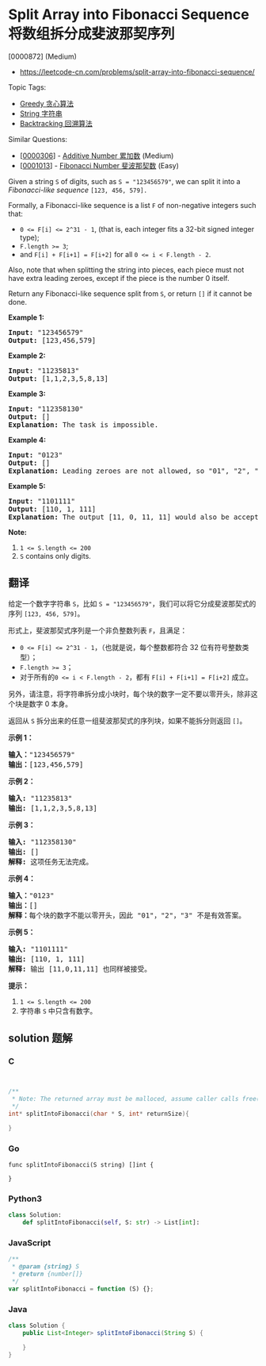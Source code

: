 # Split Array into Fibonacci Sequence 将数组拆分成斐波那契序列

[0000872] (Medium)

- https://leetcode-cn.com/problems/split-array-into-fibonacci-sequence/

Topic Tags:

- [Greedy 贪心算法](https://leetcode-cn.com/tag/greedy/)
- [String 字符串](https://leetcode-cn.com/tag/string/)
- [Backtracking 回溯算法](https://leetcode-cn.com/tag/backtracking/)

Similar Questions:

- [[0000306](https://leetcode-cn.com/problems/additive-number/)] - [Additive Number 累加数](./0000306.additive-number.md) (Medium)
- [[0001013](https://leetcode-cn.com/problems/fibonacci-number/)] - [Fibonacci Number 斐波那契数](./0001013.fibonacci-number.md) (Easy)

Given a string `S` of digits, such as `S = "123456579"`, we can split it into a *Fibonacci-like sequence* `[123, 456, 579].`

Formally, a Fibonacci-like sequence is a list `F` of non-negative integers such that:

- `0 <= F[i] <= 2^31 - 1`, (that is, each integer fits a 32-bit signed integer type);
- `F.length >= 3`;
- and `F[i] + F[i+1] = F[i+2]` for all `0 <= i < F.length - 2`.

Also, note that when splitting the string into pieces, each piece must not have extra leading zeroes, except if the piece is the number 0 itself.

Return any Fibonacci-like sequence split from `S`, or return `[]` if it cannot be done.

**Example 1:**

<pre><strong>Input: </strong>"123456579"
<strong>Output: </strong>[123,456,579]
</pre>

**Example 2:**

<pre><strong>Input: </strong>"11235813"
<strong>Output: </strong>[1,1,2,3,5,8,13]
</pre>

**Example 3:**

<pre><strong>Input: </strong>"112358130"
<strong>Output: </strong>[]
<strong>Explanation: </strong>The task is impossible.
</pre>

**Example 4:**

<pre><strong>Input: </strong>"0123"
<strong>Output: </strong>[]
<strong>Explanation: </strong>Leading zeroes are not allowed, so "01", "2", "3" is not valid.
</pre>

**Example 5:**

<pre><strong>Input: </strong>"1101111"
<strong>Output: </strong>[110, 1, 111]
<strong>Explanation: </strong>The output [11, 0, 11, 11] would also be accepted.
</pre>

**Note:**

1.  `1 <= S.length <= 200`
2.  `S` contains only digits.

## 翻译

给定一个数字字符串 `S`，比如 `S = "123456579"`，我们可以将它分成斐波那契式的序列 `[123, 456, 579]`。

形式上，斐波那契式序列是一个非负整数列表 `F`，且满足：

- `0 <= F[i] <= 2^31 - 1`，（也就是说，每个整数都符合 32 位有符号整数类型）；
- `F.length >= 3`；
- 对于所有的`0 <= i < F.length - 2`，都有 `F[i] + F[i+1] = F[i+2]` 成立。

另外，请注意，将字符串拆分成小块时，每个块的数字一定不要以零开头，除非这个块是数字 0 本身。

返回从 `S` 拆分出来的任意一组斐波那契式的序列块，如果不能拆分则返回 `[]`。

**示例 1：**

<pre><strong>输入：</strong>"123456579"
<strong>输出：</strong>[123,456,579]
</pre>

**示例 2：**

<pre><strong>输入: </strong>"11235813"
<strong>输出: </strong>[1,1,2,3,5,8,13]
</pre>

**示例 3：**

<pre><strong>输入: </strong>"112358130"
<strong>输出: </strong>[]
<strong>解释: </strong>这项任务无法完成。
</pre>

**示例 4：**

<pre><strong>输入：</strong>"0123"
<strong>输出：</strong>[]
<strong>解释：</strong>每个块的数字不能以零开头，因此 "01"，"2"，"3" 不是有效答案。
</pre>

**示例 5：**

<pre><strong>输入: </strong>"1101111"
<strong>输出: </strong>[110, 1, 111]
<strong>解释: </strong>输出 [11,0,11,11] 也同样被接受。
</pre>

**提示：**

1.  `1 <= S.length <= 200`
2.  字符串 `S` 中只含有数字。

## solution 题解

### C

```c


/**
 * Note: The returned array must be malloced, assume caller calls free().
 */
int* splitIntoFibonacci(char * S, int* returnSize){

}


```

### Go

```golang
func splitIntoFibonacci(S string) []int {

}
```

### Python3

```python
class Solution:
    def splitIntoFibonacci(self, S: str) -> List[int]:

```

### JavaScript

```javascript
/**
 * @param {string} S
 * @return {number[]}
 */
var splitIntoFibonacci = function (S) {};
```

### Java

```java
class Solution {
    public List<Integer> splitIntoFibonacci(String S) {

    }
}
```
